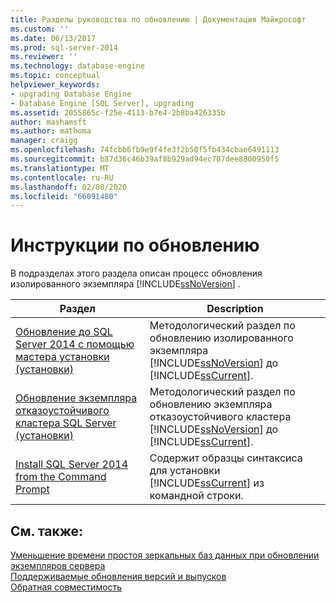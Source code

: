 ```yaml
---
title: Разделы руководства по обновлению | Документация Майкрософт
ms.custom: ''
ms.date: 06/13/2017
ms.prod: sql-server-2014
ms.reviewer: ''
ms.technology: database-engine
ms.topic: conceptual
helpviewer_keywords:
- upgrading Database Engine
- Database Engine [SQL Server], upgrading
ms.assetid: 2055865c-f25e-4113-b7e4-2b8ba426335b
author: mashamsft
ms.author: mathoma
manager: craigg
ms.openlocfilehash: 74fcbb6fb9e9f4fe3f2b50f5fb434cbae6491113
ms.sourcegitcommit: b87d36c46b39af8b929ad94ec707dee8800950f5
ms.translationtype: MT
ms.contentlocale: ru-RU
ms.lasthandoff: 02/08/2020
ms.locfileid: "66091480"
---
```

# <a name="upgrade-how-to-topics"></a>Инструкции по обновлению
  В подразделах этого раздела описан процесс обновления изолированного экземпляра [!INCLUDE[ssNoVersion](../../includes/ssnoversion-md.md)] .  
  
|Раздел|Description|  
|-----------|-----------------|  
|[Обновление до SQL Server 2014 с помощью мастера установки &#40;установки&#41;](../../database-engine/install-windows/upgrade-sql-server-using-the-installation-wizard-setup.md)|Методологический раздел по обновлению изолированного экземпляра [!INCLUDE[ssNoVersion](../../includes/ssnoversion-md.md)] до [!INCLUDE[ssCurrent](../../includes/sscurrent-md.md)].|  
|[Обновление экземпляра отказоустойчивого кластера SQL Server &#40;установки&#41;](../failover-clusters/windows/upgrade-a-sql-server-failover-cluster-instance-setup.md)|Методологический раздел по обновлению экземпляра отказоустойчивого кластера [!INCLUDE[ssNoVersion](../../includes/ssnoversion-md.md)] до [!INCLUDE[ssCurrent](../../includes/sscurrent-md.md)].|  
|[Install SQL Server 2014 from the Command Prompt](../../database-engine/install-windows/install-sql-server-from-the-command-prompt.md)|Содержит образцы синтаксиса для установки [!INCLUDE[ssCurrent](../../includes/sscurrent-md.md)] из командной строки.|  
  
## <a name="see-also"></a>См. также:  
 [Уменьшение времени простоя зеркальных баз данных при обновлении экземпляров сервера](../../database-engine/database-mirroring/upgrading-mirrored-instances.md)   
 [Поддерживаемые обновления версий и выпусков](../../database-engine/install-windows/supported-version-and-edition-upgrades.md)   
 [Обратная совместимость](../../../2014/getting-started/backward-compatibility.md)  
  
  
